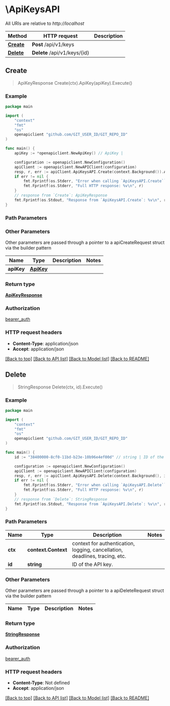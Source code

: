 # \ApiKeysAPI

All URIs are relative to *http://localhost*

Method | HTTP request | Description
------------- | ------------- | -------------
[**Create**](ApiKeysAPI.md#Create) | **Post** /api/v1/keys | 
[**Delete**](ApiKeysAPI.md#Delete) | **Delete** /api/v1/keys/{id} | 



## Create

> ApiKeyResponse Create(ctx).ApiKey(apiKey).Execute()



### Example

```go
package main

import (
	"context"
	"fmt"
	"os"
	openapiclient "github.com/GIT_USER_ID/GIT_REPO_ID"
)

func main() {
	apiKey := *openapiclient.NewApiKey() // ApiKey | 

	configuration := openapiclient.NewConfiguration()
	apiClient := openapiclient.NewAPIClient(configuration)
	resp, r, err := apiClient.ApiKeysAPI.Create(context.Background()).ApiKey(apiKey).Execute()
	if err != nil {
		fmt.Fprintf(os.Stderr, "Error when calling `ApiKeysAPI.Create``: %v\n", err)
		fmt.Fprintf(os.Stderr, "Full HTTP response: %v\n", r)
	}
	// response from `Create`: ApiKeyResponse
	fmt.Fprintf(os.Stdout, "Response from `ApiKeysAPI.Create`: %v\n", resp)
}
```

### Path Parameters



### Other Parameters

Other parameters are passed through a pointer to a apiCreateRequest struct via the builder pattern


Name | Type | Description  | Notes
------------- | ------------- | ------------- | -------------
 **apiKey** | [**ApiKey**](ApiKey.md) |  | 

### Return type

[**ApiKeyResponse**](ApiKeyResponse.md)

### Authorization

[bearer_auth](../README.md#bearer_auth)

### HTTP request headers

- **Content-Type**: application/json
- **Accept**: application/json

[[Back to top]](#) [[Back to API list]](../README.md#documentation-for-api-endpoints)
[[Back to Model list]](../README.md#documentation-for-models)
[[Back to README]](../README.md)


## Delete

> StringResponse Delete(ctx, id).Execute()



### Example

```go
package main

import (
	"context"
	"fmt"
	"os"
	openapiclient "github.com/GIT_USER_ID/GIT_REPO_ID"
)

func main() {
	id := "38400000-8cf0-11bd-b23e-10b96e4ef00d" // string | ID of the API key.

	configuration := openapiclient.NewConfiguration()
	apiClient := openapiclient.NewAPIClient(configuration)
	resp, r, err := apiClient.ApiKeysAPI.Delete(context.Background(), id).Execute()
	if err != nil {
		fmt.Fprintf(os.Stderr, "Error when calling `ApiKeysAPI.Delete``: %v\n", err)
		fmt.Fprintf(os.Stderr, "Full HTTP response: %v\n", r)
	}
	// response from `Delete`: StringResponse
	fmt.Fprintf(os.Stdout, "Response from `ApiKeysAPI.Delete`: %v\n", resp)
}
```

### Path Parameters


Name | Type | Description  | Notes
------------- | ------------- | ------------- | -------------
**ctx** | **context.Context** | context for authentication, logging, cancellation, deadlines, tracing, etc.
**id** | **string** | ID of the API key. | 

### Other Parameters

Other parameters are passed through a pointer to a apiDeleteRequest struct via the builder pattern


Name | Type | Description  | Notes
------------- | ------------- | ------------- | -------------


### Return type

[**StringResponse**](StringResponse.md)

### Authorization

[bearer_auth](../README.md#bearer_auth)

### HTTP request headers

- **Content-Type**: Not defined
- **Accept**: application/json

[[Back to top]](#) [[Back to API list]](../README.md#documentation-for-api-endpoints)
[[Back to Model list]](../README.md#documentation-for-models)
[[Back to README]](../README.md)

